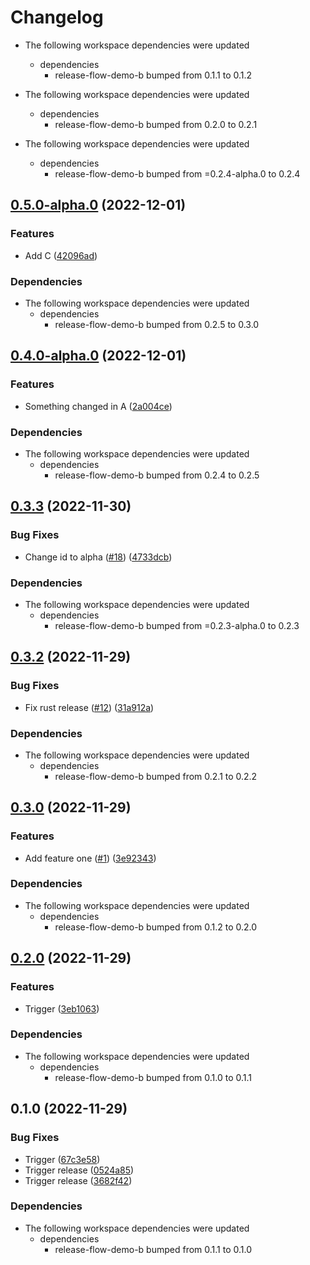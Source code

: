 # Changelog

* The following workspace dependencies were updated
  * dependencies
    * release-flow-demo-b bumped from 0.1.1 to 0.1.2

* The following workspace dependencies were updated
  * dependencies
    * release-flow-demo-b bumped from 0.2.0 to 0.2.1

* The following workspace dependencies were updated
  * dependencies
    * release-flow-demo-b bumped from =0.2.4-alpha.0 to 0.2.4

## [0.5.0-alpha.0](https://github.com/fluencelabs/release-flow-demo/compare/release-flow-demo-a-v0.4.0-alpha.0...release-flow-demo-a-v0.5.0-alpha.0) (2022-12-01)


### Features

* Add C ([42096ad](https://github.com/fluencelabs/release-flow-demo/commit/42096ad81ea2ded2f50c7ebfe8434c743dc6375b))


### Dependencies

* The following workspace dependencies were updated
  * dependencies
    * release-flow-demo-b bumped from 0.2.5 to 0.3.0

## [0.4.0-alpha.0](https://github.com/fluencelabs/release-flow-demo/compare/release-flow-demo-a-v0.3.5-alpha.0...release-flow-demo-a-v0.4.0-alpha.0) (2022-12-01)


### Features

* Something changed in A ([2a004ce](https://github.com/fluencelabs/release-flow-demo/commit/2a004ce9049cd90e221387f7c054356640688f3f))


### Dependencies

* The following workspace dependencies were updated
  * dependencies
    * release-flow-demo-b bumped from 0.2.4 to 0.2.5

## [0.3.3](https://github.com/fluencelabs/release-flow-demo/compare/release-flow-demo-a-v0.3.2...release-flow-demo-a-v0.3.3) (2022-11-30)


### Bug Fixes

* Change id to alpha ([#18](https://github.com/fluencelabs/release-flow-demo/issues/18)) ([4733dcb](https://github.com/fluencelabs/release-flow-demo/commit/4733dcb774e602c866fcdb28ebb286e9cec72be5))


### Dependencies

* The following workspace dependencies were updated
  * dependencies
    * release-flow-demo-b bumped from =0.2.3-alpha.0 to 0.2.3

## [0.3.2](https://github.com/fluencelabs/release-flow-demo/compare/release-flow-demo-a-v0.3.1...release-flow-demo-a-v0.3.2) (2022-11-29)


### Bug Fixes

* Fix rust release ([#12](https://github.com/fluencelabs/release-flow-demo/issues/12)) ([31a912a](https://github.com/fluencelabs/release-flow-demo/commit/31a912a707a2a46d00c71c5a8fc5b0cd05123433))


### Dependencies

* The following workspace dependencies were updated
  * dependencies
    * release-flow-demo-b bumped from 0.2.1 to 0.2.2

## [0.3.0](https://github.com/fluencelabs/release-flow-demo/compare/release-flow-demo-a-v0.2.1...release-flow-demo-a-v0.3.0) (2022-11-29)


### Features

* Add feature one ([#1](https://github.com/fluencelabs/release-flow-demo/issues/1)) ([3e92343](https://github.com/fluencelabs/release-flow-demo/commit/3e923430ee160178a82a431b6b572c1900953d06))


### Dependencies

* The following workspace dependencies were updated
  * dependencies
    * release-flow-demo-b bumped from 0.1.2 to 0.2.0

## [0.2.0](https://github.com/nahsi/release-flow-demo/compare/release-flow-demo-a-v0.1.0...release-flow-demo-a-v0.2.0) (2022-11-29)


### Features

* Trigger ([3eb1063](https://github.com/nahsi/release-flow-demo/commit/3eb10631edacc12dee1f336f696c9cc6382bd058))


### Dependencies

* The following workspace dependencies were updated
  * dependencies
    * release-flow-demo-b bumped from 0.1.0 to 0.1.1

## 0.1.0 (2022-11-29)


### Bug Fixes

* Trigger ([67c3e58](https://github.com/nahsi/release-flow-demo/commit/67c3e58e75d40724ead8cdfd218cc216bbd57e18))
* Trigger release ([0524a85](https://github.com/nahsi/release-flow-demo/commit/0524a85a2fe07dc6b26e1ea5c040b7201f060288))
* Trigger release ([3682f42](https://github.com/nahsi/release-flow-demo/commit/3682f4208b7aa7f3f6d7e39efcb9962a983fb24a))


### Dependencies

* The following workspace dependencies were updated
  * dependencies
    * release-flow-demo-b bumped from 0.1.1 to 0.1.0
